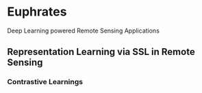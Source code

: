 # Euphrates
Deep Learning powered Remote Sensing Applications


## Representation Learning via SSL in Remote Sensing


### Contrastive Learnings